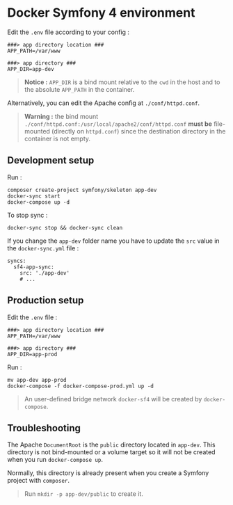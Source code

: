 # Docker Symfony 4 environment

Edit the `.env` file according to your config :

    ###> app directory location ###
    APP_PATH=/var/www

    ###> app directory ###
    APP_DIR=app-dev

>**Notice :** `APP_DIR` is a bind mount relative to the `cwd` in the host and to the absolute `APP_PATH` in the container.

Alternatively, you can edit the Apache config at `./conf/httpd.conf`.

>**Warning :** the bind mount `./conf/httpd.conf:/usr/local/apache2/conf/httpd.conf` **must be** file-mounted (directly on `httpd.conf`) since the destination directory in the container is not empty.

## Development setup

Run :

    composer create-project symfony/skeleton app-dev
    docker-sync start
    docker-compose up -d

To stop sync :

    docker-sync stop && docker-sync clean

If you change the `app-dev` folder name you have to update the `src` value in the `docker-sync.yml` file :

    syncs:
      sf4-app-sync:
        src: './app-dev'
        # ...

## Production setup

Edit the `.env` file :

    ###> app directory location ###
    APP_PATH=/var/www

    ###> app directory ###
    APP_DIR=app-prod

Run :

    mv app-dev app-prod
    docker-compose -f docker-compose-prod.yml up -d

>An user-defined bridge network `docker-sf4` will be created by `docker-compose`.

## Troubleshooting

The Apache `DocumentRoot` is the `public` directory located in `app-dev`. This directory is not bind-mounted or a volume target so it will not be created when you run `docker-compose up`.

Normally, this directory is already present when you create a Symfony project with `composer`.

>Run `mkdir -p app-dev/public` to create it.
